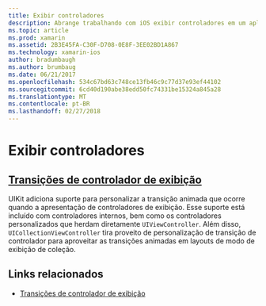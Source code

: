 ```yaml
---
title: Exibir controladores
description: Abrange trabalhando com iOS exibir controladores em um aplicativo xamarin.
ms.topic: article
ms.prod: xamarin
ms.assetid: 2B3E45FA-C30F-D708-0E8F-3EE02BD1A867
ms.technology: xamarin-ios
author: bradumbaugh
ms.author: brumbaug
ms.date: 06/21/2017
ms.openlocfilehash: 534c67bd63c748ce13fb46c9c77d37e93ef44102
ms.sourcegitcommit: 6cd40d190abe38edd50fc74331be15324a845a28
ms.translationtype: MT
ms.contentlocale: pt-BR
ms.lasthandoff: 02/27/2018
---
```

# <a name="view-controllers"></a>Exibir controladores

## <a name="view-controller-transitionstransitionsmd"></a>[Transições de controlador de exibição](transitions.md)

UIKit adiciona suporte para personalizar a transição animada que ocorre quando a apresentação de controladores de exibição. Esse suporte está incluído com controladores internos, bem como os controladores personalizados que herdam diretamente `UIViewController`. Além disso, `UICollectionViewController` tira proveito de personalização de transição de controlador para aproveitar as transições animadas em layouts de modo de exibição de coleção.







## <a name="related-links"></a>Links relacionados

- [Transições de controlador de exibição](~/ios/user-interface/ios-ui/view-controllers/transitions.md)
